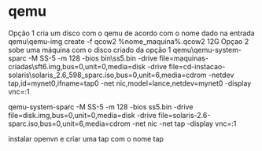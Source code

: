 # qemu
Opção 1
    cria um disco com o qemu de acordo com o nome dado na entrada
    qemu\qemu-img create -f qcow2 %nome_maquina%.qcow2 12G
Opçao 2
    sobe uma máquina com o disco criado da opção 1
    qemu\qemu-system-sparc -M SS-5 -m 128      -bios bin\ss5.bin -drive file=maquinas-criadas\sft6.img,bus=0,unit=0,media=disk -drive file=cd-instacao-solaris\solaris_2.6_598_sparc.iso,bus=0,unit=6,media=cdrom -netdev tap,id=mynet0,ifname=tap0 -net nic,model=lance,netdev=mynet0 -display vnc=:1 
 
 
qemu-system-sparc -M SS-5 -m 128 -bios ss5.bin -drive file=disk.img,bus=0,unit=0,media=disk -drive file=solaris-2.6-sparc.iso,bus=0,unit=6,media=cdrom -net nic -net tap -display vnc=:1

instalar openvn e criar uma tap com o nome tap
